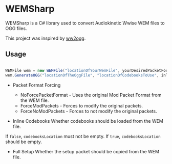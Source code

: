 # WEMSharp

WEMSharp is a C# library used to convert Audiokinetic Wwise WEM files to OGG files.

This project was inspired by [ww2ogg](https://github.com/hcs64/ww2ogg).

## Usage
```csharp

WEMFile wem = new WEMFile("locationOfYourWemFile", yourDesiredPacketForcing);
wem.GenerateOGG("locationOfTheOggFile", "locationOfCodebooksToUse", inlineCodebooks, fullSetup);

```

* Packet Format Forcing
  * NoForcePacketFormat - Uses the original Mod Packet Format from the WEM file.
  * ForceModPackets     - Forces to modify the original packets.
  * ForceNoModPackets   - Forces to not modify the original packets.
  
* Inline Codebooks
Whether codebooks should be loaded from the WEM file.

If `false`, `codebooksLocation` must not be empty.
If `true`, `codebooksLocation` should be empty.

* Full Setup
Whether the setup packet should be copied from the WEM file.
